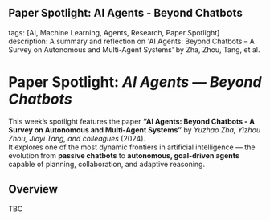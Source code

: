 ## Paper Spotlight: AI Agents - Beyond Chatbots 
tags: [AI, Machine Learning, Agents, Research, Paper Spotlight]\
description: A summary and reflection on 'AI Agents: Beyond Chatbots – A Survey on Autonomous and Multi-Agent Systems' by Zha, Zhou, Tang, et al.

# Paper Spotlight: *AI Agents — Beyond Chatbots*

This week’s spotlight features the paper **“AI Agents: Beyond Chatbots - A Survey on Autonomous and Multi-Agent Systems”** by *Yuzhao Zha, Yizhou Zhou, Jiayi Tang, and colleagues* (2024).  
It explores one of the most dynamic frontiers in artificial intelligence — the evolution from **passive chatbots** to **autonomous, goal-driven agents** capable of planning, collaboration, and adaptive reasoning.

## Overview

TBC

